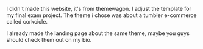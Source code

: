 I didn't made this website, it's from themewagon. 
I adjust the template for my final exam project. 
The theme i chose was about a tumbler e-commerce called corkcicle. 

I already made the landing page about the same theme,
maybe you guys should check them out on my bio.
